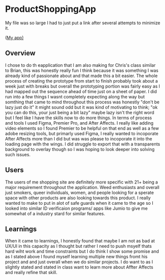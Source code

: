# ProductShoppingApp

My file was so large I had to just put a link after several attempts to minimize it. 

([My app)
](https://youtu.be/IXu-2jHloz0)

## Overview
I chose to do th eapplication that I am also making for Chris's class similar to Brian, this was honestly really fun I think because it was something I was already kind of passionate about and that made this a bit easier. The whole process of creating the prototype from start to finish probably took about a week just with breaks but overall the prototyping portion was fairly easy as I had mapped out the sequence ahead of time just on a sheet of paper. I did run into a few things I wasnt completely expecting along the way but somthing that came to mind throughout this process was honestly "don't be lazy just do it" it might sound odd but it was kind of motivating to think; "ok you can do this, your just being a bit lazy" maybe lazy isn't the right word but I feel like I have the skills now to do more things. In terms of process and tools I used Figma, Premier Pro, and After Affects. I really like adding video elements so I found Premier to be helpful on that end as well as a few adobe resizing tools, but primarly used Figma, I really wanted to incoporate After Affects more than I did but was was please to incoporate it into the loading page with the wings. I did struggle to export that with a transparents background to overlay though so I was hoping to look deeper into solving such issues. 

## Users
The users of me shopping site are definitely more specific with 21+ being a major requirement throughout the application. Weed enthusiasts and overall just smokers, queer individuals, women, and people looking for a sperate space with other products are also looking towards this product. I really wanted to make to put in alot of safe guards when it came to the age so I looked into similar ID verificaion programs/ apps like Jumio to give me somewhat of a industry stard for similar features. 

## Learnings 
When it came to learnings, I honestly found that maybe I am not as bad at UX/UI in this capacity as I thought but rather I need to push msyelf thats hard wiht work and time constraints but I do think I show some promise and as I stated above I found myself learning multiple new things fromt his project and and just overall when we do similar projects. I do want to as I slightly stated and stated in class want to learn more about Affter Affects and really refine that skill. 

